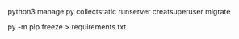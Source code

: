 python3 manage.py collectstatic
runserver
creatsuperuser
migrate

py -m pip freeze > requirements.txt
